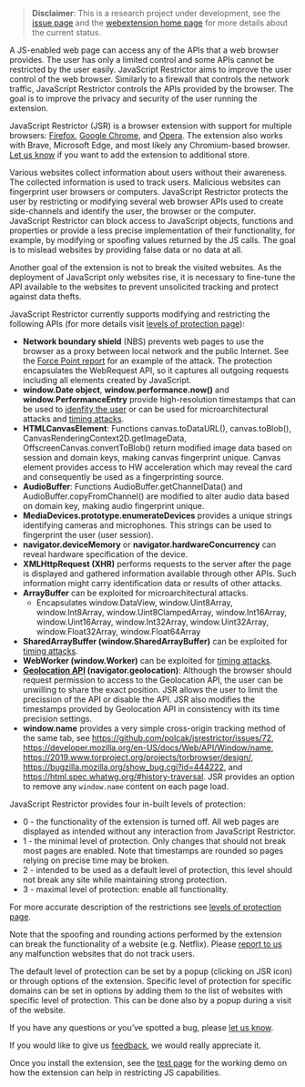 > **Disclaimer**: This is a research project under development, see the [issue page](https://github.com/polcak/jsrestrictor/issues) and the [webextension home page](https://polcak.github.io/jsrestrictor/) for more details about the current status.

A JS-enabled web page can access any of the APIs that a web browser provides. The user has only a limited control and some APIs cannot be restricted by the user easily. JavaScript Restrictor aims to improve the user control of the web browser. Similarly to a firewall that controls the network traffic, JavaScript Restrictor controls the APIs provided by the browser. The goal is to improve the privacy and security of the user running the extension.

JavaScript Restrictor (JSR) is a browser extension with support for multiple browsers: [Firefox](https://addons.mozilla.org/cs/firefox/addon/javascript-restrictor/), [Google Chrome](https://chrome.google.com/webstore/detail/javascript-restrictor/ammoloihpcbognfddfjcljgembpibcmb), and [Opera](https://addons.opera.com/en/extensions/details/javascript-restrictor/). The extension also works with Brave, Microsoft Edge, and most likely any Chromium-based browser. [Let us know](https://github.com/polcak/jsrestrictor/issues) if you want to add the extension to additional store.

Various websites collect information about users without their awareness. The collected information is used to track users. Malicious websites can fingerprint user browsers or computers. JavaScript Restrictor protects the user by restricting or modifying several web browser APIs used to create side-channels and identify the user, the browser or the computer. JavaScript Restrictor can block access to JavaScript objects, functions and properties or provide a less precise implementation of their functionality, for example, by modifying or spoofing values returned by the JS calls. The goal is to mislead websites by providing false data or no data at all.

Another goal of the extension is not to break the visited websites. As the deployment of JavaScript only websites rise, it is necessary to fine-tune the API available to the websites to prevent unsolicited tracking and protect against data thefts.

JavaScript Restrictor currently supports modifying and restricting the following APIs (for more details visit [levels of protection page](https://polcak.github.io/jsrestrictor/levels.html)):

* **Network boundary shield** (NBS) prevents web pages to use the browser as a proxy between local network and the public Internet. See the [Force Point report](https://www.forcepoint.com/sites/default/files/resources/files/report-attacking-internal-network-en_0.pdf) for an example of the attack. The protection encapsulates the WebRequest API, so it captures all outgoing requests including all elements created by JavaScript.
* **window.Date object**, **window.performance.now()** and **window.PerformanceEntry** provide high-resolution timestamps that can be used to [idenfity the user](http://www.jucs.org/jucs_21_9/clock_skew_based_computer) or can be used for microarchitectural attacks and [timing attacks](https://lirias.kuleuven.be/retrieve/389086).
* **HTMLCanvasElement**:  Functions canvas.toDataURL(), canvas.toBlob(), CanvasRenderingContext2D.getImageData, OffscreenCanvas.convertToBlob() return modified image data based on session and domain keys, making canvas fingerprint unique. Canvas element provides access to HW acceleration which may reveal the card and consequently be used as a fingerprinting source.
* **AudioBuffer**:  Functions AudioBuffer.getChannelData() and AudioBuffer.copyFromChannel() are modified to alter audio data based on domain key, making audio fingerprint unique.
* **MediaDevices.prototype.enumerateDevices** provides a unique strings identifying cameras and
	microphones. This strings can be used to fingerprint the user (user session).
* **navigator.deviceMemory** or **navigator.hardwareConcurrency** can reveal hardware specification of the device.
* **XMLHttpRequest (XHR)** performs requests to the server after the page is displayed and gathered information available through other APIs. Such information might carry identification data or results of other attacks.
* **ArrayBuffer** can be exploited for microarchitectural attacks.
    * Encapsulates window.DataView, window.Uint8Array, window.Int8Array, window.Uint8ClampedArray, window.Int16Array, window.Uint16Array, window.Int32Array, window.Uint32Array, window.Float32Array, window.Float64Array
* **SharedArrayBuffer (window.SharedArrayBuffer)** can be exploited for [timing attacks](https://graz.pure.elsevier.com/de/publications/fantastic-timers-and-where-to-find-them-high-resolution-microarch).
* **WebWorker (window.Worker)** can be exploited for [timing attacks](https://graz.pure.elsevier.com/de/publications/practical-keystroke-timing-attacks-in-sandboxed-javascript).
* **[Geolocation API](https://www.w3.org/TR/geolocation-API/) (navigator.geolocation)**: Although
	the browser should request permission to access to the Geolocation API, the user can be unwilling
	to share the exact position. JSR allows the user to limit the precission of the API or disable the
	API. JSR also modifies the timestamps provided by Geolocation API in consistency with its time
	precision settings.
* **window.name** provides a very simple cross-origin tracking method of the same tab, see https://github.com/polcak/jsrestrictor/issues/72, https://developer.mozilla.org/en-US/docs/Web/API/Window/name,	https://2019.www.torproject.org/projects/torbrowser/design/,	https://bugzilla.mozilla.org/show_bug.cgi?id=444222, and https://html.spec.whatwg.org/#history-traversal. JSR provides an option to remove any `window.name` content on each page load.

JavaScript Restrictor provides four in-built levels of protection:

* 0 - the functionality of the extension is turned off. All web pages are displayed as intended without any interaction from JavaScript Restrictor.
* 1 - the minimal level of protection. Only changes that should not break most pages are enabled.
	Note that timestamps are rounded so pages relying on precise time may be broken.
* 2 - intended to be used as a default level of protection, this level should not break any site
	while maintaining strong protection.
* 3 - maximal level of protection: enable all functionality.

For more accurate description of the restrictions see [levels of protection page](https://polcak.github.io/jsrestrictor/levels.html).

Note that the spoofing and rounding actions performed by the extension can break the functionality of a website (e.g. Netflix). Please [report to us](https://github.com/polcak/jsrestrictor/issues) any malfunction websites that do not track users.

The default level of protection can be set by a popup (clicking on JSR icon) or through options of the extension. Specific level of protection for specific domains can be set in options by adding them to the list of websites with specific level of protection. This can be done also by a popup during a visit of the website.

If you have any questions or you’ve spotted a bug, please [let us know](https://github.com/polcak/jsrestrictor/issues).

If you would like to give us [feedback](https://github.com/polcak/jsrestrictor/issues), we would really appreciate it.

Once you install the extension, see the [test page](test/test.html) for the working demo on how the
extension can help in restricting JS capabilities.
